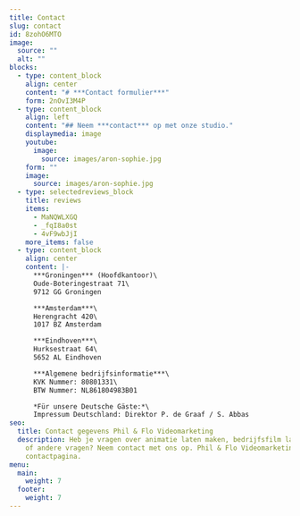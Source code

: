 ```yaml
---
title: Contact
slug: contact
id: 8zohO6MTO
image:
  source: ""
  alt: ""
blocks:
  - type: content_block
    align: center
    content: "# ***Contact formulier***"
    form: 2nOvI3M4P
  - type: content_block
    align: left
    content: "## Neem ***contact*** op met onze studio."
    displaymedia: image
    youtube:
      image:
        source: images/aron-sophie.jpg
    form: ""
    image:
      source: images/aron-sophie.jpg
  - type: selectedreviews_block
    title: reviews
    items:
      - MaNQWLXGQ
      - _fqI8a0st
      - 4vF9wbJjI
    more_items: false
  - type: content_block
    align: center
    content: |-
      ***Groningen*** (Hoofdkantoor)\
      Oude-Boteringestraat 71\
      9712 GG Groningen

      ***Amsterdam***\
      Herengracht 420\
      1017 BZ Amsterdam

      ***Eindhoven***\
      Hurksestraat 64\
      5652 AL Eindhoven

      ***Algemene bedrijfsinformatie***\
      KVK Nummer: 80801331\
      BTW Nummer: NL861804983B01

      *Für unsere Deutsche Gäste:*\
      Impressum Deutschland: Direktor P. de Graaf / S. Abbas
seo:
  title: Contact gegevens Phil & Flo Videomarketing
  description: Heb je vragen over animatie laten maken, bedrijfsfilm laten maken
    of andere vragen? Neem contact met ons op. Phil & Flo Videomarketing
    contactpagina.
menu:
  main:
    weight: 7
  footer:
    weight: 7
---
```

